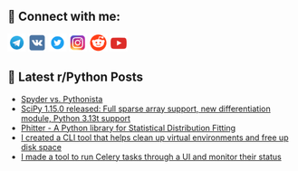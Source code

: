 ## 🔎 Connect with me:
[<img src="https://github.com/bullbesh/bullbesh/blob/main/images/Telegram.png" width="32" height="32" />](https://t.me/bullbesh)
[<img src="https://github.com/bullbesh/bullbesh/blob/main/images/VK.png" width="32" height="32" />](https://vk.com/bullbesh)
[<img src="https://github.com/bullbesh/bullbesh/blob/main/images/Twitter.png" width="32" height="32" />](https://twitter.com/bullbesh1)
[<img src="https://github.com/bullbesh/bullbesh/blob/main/images/Instagram.png" width="32" height="32" />](https://www.instagram.com/bullbesh)
[<img src="https://github.com/bullbesh/bullbesh/blob/main/images/Reddit.png" width="32" height="32" />](https://www.reddit.com/user/bullbesh)
[<img src="https://github.com/bullbesh/bullbesh/blob/main/images/YouTube.png" width="32" height="32" />](https://www.youtube.com/channel/UCtfjRs6uzgq5mfm8S06WTcg)

## 📕 Latest r/Python Posts
<!-- BLOG-POST-LIST:START -->
- [Spyder vs. Pythonista](https://www.reddit.com/r/Python/comments/1hsu5x9/spyder_vs_pythonista/)
- [SciPy 1.15.0 released: Full sparse array support, new differentiation module, Python 3.13t support](https://www.reddit.com/r/Python/comments/1hsqtz1/scipy_1150_released_full_sparse_array_support_new/)
- [Phitter - A Python library for Statistical Distribution Fitting](https://www.reddit.com/r/Python/comments/1hsqp3x/phitter_a_python_library_for_statistical/)
- [I created a CLI tool that helps clean up virtual environments and free up disk space](https://www.reddit.com/r/Python/comments/1hsnnp2/i_created_a_cli_tool_that_helps_clean_up_virtual/)
- [I made a tool to run Celery tasks through a UI and monitor their status](https://www.reddit.com/r/Python/comments/1hsnmgh/i_made_a_tool_to_run_celery_tasks_through_a_ui/)
<!-- BLOG-POST-LIST:END -->
